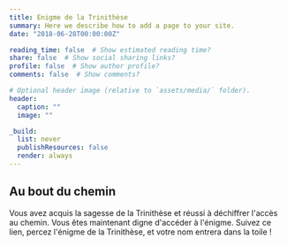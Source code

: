 ```yaml
---
title: Enigme de la Trinithèse
summary: Here we describe how to add a page to your site.
date: "2018-06-28T00:00:00Z"

reading_time: false  # Show estimated reading time?
share: false  # Show social sharing links?
profile: false  # Show author profile?
comments: false  # Show comments?

# Optional header image (relative to `assets/media/` folder).
header:
  caption: ""
  image: ""

_build:
  list: never
  publishResources: false
  render: always  
---
```

## Au bout du chemin
Vous avez acquis la sagesse de la Trinithèse et réussi à déchiffrer l'accès au chemin. Vous êtes maintenant digne d'accéder à l'énigme. Suivez ce lien, percez l'énigme de la Trinithèse, et votre nom entrera dans la toile !
